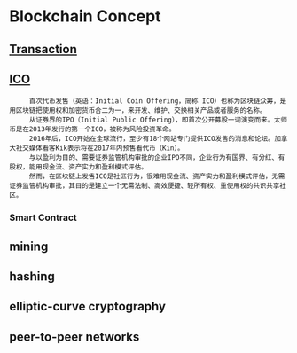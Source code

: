 # Blockchain Concept

## [Transaction](https://solidity.readthedocs.io/en/develop/introduction-to-smart-contracts.html#transactions)



## [ICO](https://zh.wikipedia.org/wiki/%E9%A6%96%E6%AC%A1%E4%BB%A3%E5%B8%81%E5%8F%91%E5%94%AE)
      
         首次代币发售（英语：Initial Coin Offering，简称 ICO）也称为区块链众筹，是用区块链把使用权和加密货币合二为一，来开发、维护、交换相关产品或者服务的名称。
         从证券界的IPO（Initial Public Offering），即首次公开募股一词演变而来。太师币是在2013年发行的第一个ICO，被称为风险投资革命。
         2016年后，ICO开始在全球流行，至少有18个网站专门提供ICO发售的消息和论坛。加拿大社交媒体看客Kik表示将在2017年内预售看代币（Kin）。
         与以盈利为目的、需要证券监管机构审批的企业IPO不同，企业行为有国界、有分红、有股权，能用现金流、资产实力和盈利模式评估。
         然而，在区块链上发售ICO是社区行为，很难用现金流、资产实力和盈利模式评估，无需证券监管机构审批，其目的是建立一个无需法制、高效便捷、轻所有权、重使用权的共识共享社区。
   
### Smart Contract

## mining

## hashing

## elliptic-curve cryptography

## peer-to-peer networks

